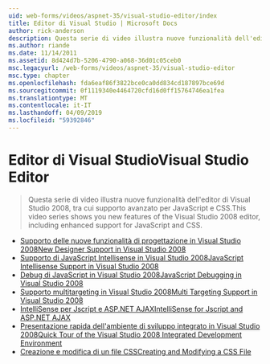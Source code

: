 ```yaml
---
uid: web-forms/videos/aspnet-35/visual-studio-editor/index
title: Editor di Visual Studio | Microsoft Docs
author: rick-anderson
description: Questa serie di video illustra nuove funzionalità dell'editor di Visual Studio 2008, tra cui supporto avanzato per JavaScript e CSS.
ms.author: riande
ms.date: 11/14/2011
ms.assetid: 8d424d7b-5206-4790-a068-36d01c05ceb0
msc.legacyurl: /web-forms/videos/aspnet-35/visual-studio-editor
msc.type: chapter
ms.openlocfilehash: fda6eaf86f3822bce0ca0dd834cd187897bce69d
ms.sourcegitcommit: 0f1119340e4464720cfd16d0ff15764746ea1fea
ms.translationtype: MT
ms.contentlocale: it-IT
ms.lasthandoff: 04/09/2019
ms.locfileid: "59392846"
---
```

# <a name="visual-studio-editor"></a><span data-ttu-id="12172-103">Editor di Visual Studio</span><span class="sxs-lookup"><span data-stu-id="12172-103">Visual Studio Editor</span></span>

> <span data-ttu-id="12172-104">Questa serie di video illustra nuove funzionalità dell'editor di Visual Studio 2008, tra cui supporto avanzato per JavaScript e CSS.</span><span class="sxs-lookup"><span data-stu-id="12172-104">This video series shows you new features of the Visual Studio 2008 editor, including enhanced support for JavaScript and CSS.</span></span>


- [<span data-ttu-id="12172-105">Supporto delle nuove funzionalità di progettazione in Visual Studio 2008</span><span class="sxs-lookup"><span data-stu-id="12172-105">New Designer Support in Visual Studio 2008</span></span>](new-designer-support-in-visual-studio-2008.md)
- [<span data-ttu-id="12172-106">Supporto di JavaScript Intellisense in Visual Studio 2008</span><span class="sxs-lookup"><span data-stu-id="12172-106">JavaScript Intellisense Support in Visual Studio 2008</span></span>](javascript-intellisense-support-in-visual-studio-2008.md)
- [<span data-ttu-id="12172-107">Debug di JavaScript in Visual Studio 2008</span><span class="sxs-lookup"><span data-stu-id="12172-107">JavaScript Debugging in Visual Studio 2008</span></span>](javascript-debugging-in-visual-studio-2008.md)
- [<span data-ttu-id="12172-108">Supporto multitargeting in Visual Studio 2008</span><span class="sxs-lookup"><span data-stu-id="12172-108">Multi Targeting Support in Visual Studio 2008</span></span>](multi-targeting-support-in-visual-studio-2008.md)
- [<span data-ttu-id="12172-109">IntelliSense per Jscript e ASP.NET AJAX</span><span class="sxs-lookup"><span data-stu-id="12172-109">IntelliSense for Jscript and ASP.NET AJAX</span></span>](intellisense-for-jscript-and-aspnet-ajax.md)
- [<span data-ttu-id="12172-110">Presentazione rapida dell'ambiente di sviluppo integrato in Visual Studio 2008</span><span class="sxs-lookup"><span data-stu-id="12172-110">Quick Tour of the Visual Studio 2008 Integrated Development Environment</span></span>](quick-tour-of-the-visual-studio-2008-integrated-development-environment.md)
- [<span data-ttu-id="12172-111">Creazione e modifica di un file CSS</span><span class="sxs-lookup"><span data-stu-id="12172-111">Creating and Modifying a CSS File</span></span>](creating-and-modifying-a-css-file.md)
